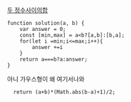 [두 정수사이의합](https://programmers.co.kr/learn/courses/30/lessons/12912?language=javascript)

```JS
function solution(a, b) {
    var answer = 0;
    const [min,max] = a<b?[a,b]:[b,a];
    for(let i =min;i<=max;i++){
        answer +=i
    }
    return a===b?a:answer;
}
```

아니 가우스형이 왜 여기서나와  

```JS
  return (a+b)*(Math.abs(b-a)+1)/2;
 ```